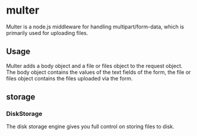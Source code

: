 # multer

Multer is a node.js middleware for handling multipart/form-data, which is primarily used for uploading files.

## Usage

Multer adds a body object and a file or files object to the request object. The body object contains the values of the text fields of the form, the file or files object contains the files uploaded via the form.

## storage

### DiskStorage

The disk storage engine gives you full control on storing files to disk.